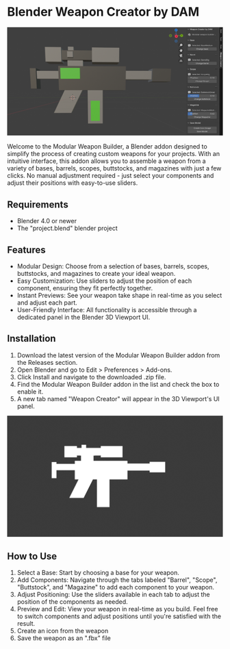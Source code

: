 # Blender Weapon Creator by DAM

![Project preview](./preview.png "Project preview")

Welcome to the Modular Weapon Builder, a Blender addon designed to simplify the process of creating custom weapons for your projects. With an intuitive interface, this addon allows you to assemble a weapon from a variety of bases, barrels, scopes, buttstocks, and magazines with just a few clicks. No manual adjustment required - just select your components and adjust their positions with easy-to-use sliders.

## Requirements
- Blender 4.0 or newer
- The "project.blend" blender project

## Features
- Modular Design: Choose from a selection of bases, barrels, scopes, buttstocks, and magazines to create your ideal weapon.
- Easy Customization: Use sliders to adjust the position of each component, ensuring they fit perfectly together.
- Instant Previews: See your weapon take shape in real-time as you select and adjust each part.
- User-Friendly Interface: All functionality is accessible through a dedicated panel in the Blender 3D Viewport UI.

## Installation
1. Download the latest version of the Modular Weapon Builder addon from the Releases section.
2. Open Blender and go to Edit > Preferences > Add-ons.
3. Click Install and navigate to the downloaded .zip file.
4. Find the Modular Weapon Builder addon in the list and check the box to enable it.
5. A new tab named "Weapon Creator" will appear in the 3D Viewport's UI panel.

![Project preview](./preview_icon.png "Project preview")

## How to Use
1. Select a Base: Start by choosing a base for your weapon.
2. Add Components: Navigate through the tabs labeled "Barrel", "Scope", "Buttstock", and "Magazine" to add each component to your weapon.
3. Adjust Positioning: Use the sliders available in each tab to adjust the position of the components as needed.
4. Preview and Edit: View your weapon in real-time as you build. Feel free to switch components and adjust positions until you're satisfied with the result.
5. Create an icon from the weapon
6. Save the weapon as an ".fbx" file